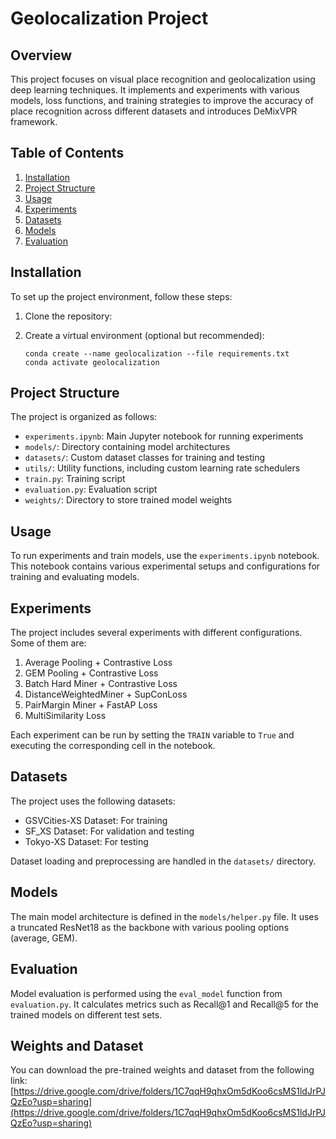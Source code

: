 # Geolocalization Project

## Overview

This project focuses on visual place recognition and geolocalization using deep learning techniques. It implements and experiments with various models, loss functions, and training strategies to improve the accuracy of place recognition across different datasets and introduces DeMixVPR framework.

## Table of Contents

1. [Installation](#installation)
2. [Project Structure](#project-structure)
3. [Usage](#usage)
4. [Experiments](#experiments)
5. [Datasets](#datasets)
6. [Models](#models)
7. [Evaluation](#evaluation)

## Installation

To set up the project environment, follow these steps:

1. Clone the repository:

2. Create a virtual environment (optional but recommended):
   ```
   conda create --name geolocalization --file requirements.txt
   conda activate geolocalization
   ```

## Project Structure

The project is organized as follows:

- `experiments.ipynb`: Main Jupyter notebook for running experiments
- `models/`: Directory containing model architectures
- `datasets/`: Custom dataset classes for training and testing
- `utils/`: Utility functions, including custom learning rate schedulers
- `train.py`: Training script
- `evaluation.py`: Evaluation script
- `weights/`: Directory to store trained model weights

## Usage

To run experiments and train models, use the `experiments.ipynb` notebook. This notebook contains various experimental setups and configurations for training and evaluating models.

## Experiments

The project includes several experiments with different configurations. Some of them are:

1. Average Pooling + Contrastive Loss
2. GEM Pooling + Contrastive Loss
3. Batch Hard Miner + Contrastive Loss
4. DistanceWeightedMiner + SupConLoss
5. PairMargin Miner + FastAP Loss
6. MultiSimilarity Loss

Each experiment can be run by setting the `TRAIN` variable to `True` and executing the corresponding cell in the notebook.

## Datasets

The project uses the following datasets:

- GSVCities-XS Dataset: For training
- SF_XS Dataset: For validation and testing 
- Tokyo-XS Dataset: For testing

Dataset loading and preprocessing are handled in the `datasets/` directory.


## Models

The main model architecture is defined in the `models/helper.py` file. It uses a truncated ResNet18 as the backbone with various pooling options (average, GEM).

## Evaluation

Model evaluation is performed using the `eval_model` function from `evaluation.py`. It calculates metrics such as Recall@1 and Recall@5 for the trained models on different test sets.

## Weights and Dataset

You can download the pre-trained weights and dataset from the following link:
[https://drive.google.com/drive/folders/1C7qqH9qhxOm5dKoo6csMS1ldJrPJQzEo?usp=sharing](https://drive.google.com/drive/folders/1C7qqH9qhxOm5dKoo6csMS1ldJrPJQzEo?usp=sharing)
